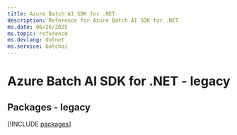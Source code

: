 ```yaml
---
title: Azure Batch AI SDK for .NET
description: Reference for Azure Batch AI SDK for .NET
ms.date: 06/26/2025
ms.topic: reference
ms.devlang: dotnet
ms.service: batchai
---
```

# Azure Batch AI SDK for .NET - legacy
## Packages - legacy
[!INCLUDE [packages](batch-ai-index.md)]